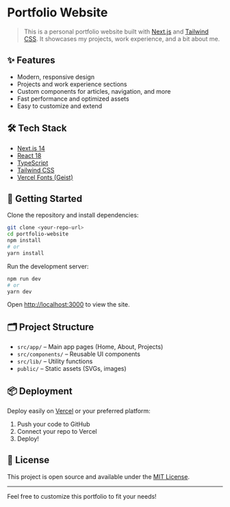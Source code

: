 
# Portfolio Website

>This is a personal portfolio website built with [Next.js](https://nextjs.org/) and [Tailwind CSS](https://tailwindcss.com/). It showcases my projects, work experience, and a bit about me.

## ✨ Features

- Modern, responsive design
- Projects and work experience sections
- Custom components for articles, navigation, and more
- Fast performance and optimized assets
- Easy to customize and extend

## 🛠 Tech Stack

- [Next.js 14](https://nextjs.org/)
- [React 18](https://react.dev/)
- [TypeScript](https://www.typescriptlang.org/)
- [Tailwind CSS](https://tailwindcss.com/)
- [Vercel Fonts (Geist)](https://vercel.com/font)

## 🚀 Getting Started

Clone the repository and install dependencies:

```bash
git clone <your-repo-url>
cd portfolio-website
npm install
# or
yarn install
```

Run the development server:

```bash
npm run dev
# or
yarn dev
```

Open [http://localhost:3000](http://localhost:3000) to view the site.

## 🗂 Project Structure

- `src/app/` – Main app pages (Home, About, Projects)
- `src/components/` – Reusable UI components
- `src/lib/` – Utility functions
- `public/` – Static assets (SVGs, images)

## 📦 Deployment

Deploy easily on [Vercel](https://vercel.com/) or your preferred platform:

1. Push your code to GitHub
2. Connect your repo to Vercel
3. Deploy!

## 📄 License

This project is open source and available under the [MIT License](LICENSE).

---

Feel free to customize this portfolio to fit your needs!
